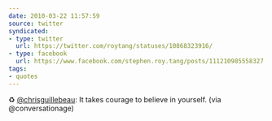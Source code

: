 ```yaml
---
date: 2010-03-22 11:57:59
source: twitter
syndicated:
- type: twitter
  url: https://twitter.com/roytang/statuses/10868323916/
- type: facebook
  url: https://www.facebook.com/stephen.roy.tang/posts/111210985558327
tags:
- quotes
---
```


♻ [@chrisguillebeau](https://twitter.com/chrisguillebeau/): It takes courage to believe in yourself. (via @conversationage)